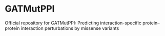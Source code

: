 # GATMutPPI

Official repository for GATMutPPI: Predicting interaction-specific protein–protein interaction perturbations by missense variants
